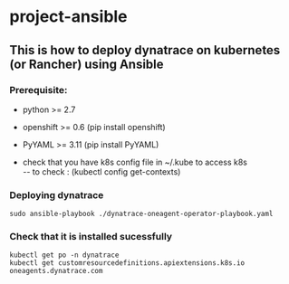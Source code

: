 # project-ansible

## This is how to deploy dynatrace on kubernetes (or Rancher) using Ansible

### Prerequisite:
- python >= 2.7
- openshift >= 0.6  (pip install openshift)
- PyYAML >= 3.11  (pip install PyYAML)

- check that you have k8s config file in ~/.kube to access k8s   
    -- to check : (kubectl config get-contexts)

### Deploying dynatrace

```
sudo ansible-playbook ./dynatrace-oneagent-operator-playbook.yaml
```



### Check that it is installed sucessfully
```
kubectl get po -n dynatrace
kubectl get customresourcedefinitions.apiextensions.k8s.io oneagents.dynatrace.com
```
























